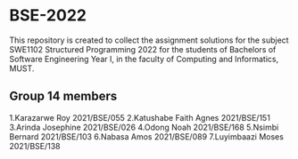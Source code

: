 # BSE-2022
This repository is created to collect the assignment solutions for the subject SWE1102 Structured Programming 2022
 for the students of Bachelors of Software Engineering  Year I, in the faculty of Computing and Informatics, MUST.



## Group 14 members

1.Karazarwe Roy 2021/BSE/055
2.Katushabe Faith Agnes 2021/BSE/151
3.Arinda Josephine 2021/BSE/026
4.Odong Noah 2021/BSE/168
5.Nsimbi Bernard 2021/BSE/103
6.Nabasa Amos 2021/BSE/089
7.Luyimbaazi Moses 2021/BSE/138